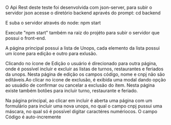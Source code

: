 
O Api Rest deste teste foi desenvolvida com json-server, para subir o servidor json acesse o diretório backend 
apravés do prompt: cd backend 

E suba o servidor através do node: npm start

Execute "npm start" também na raiz do projéto para subir o servidor que possui o front-end.

A página principal possui a lista de Unops, cada elemento da lista possui um ícone para edição e outro para exlusão.

Clicando no ícone de Edição o usuário é direcionado para outra página, onde é possível incluir e excluir as listas de turnos, restaurantes e feriados da unops. Nesta página de edição os campos código, nome e cnpj não são editáveis.Ao clicar no ícone de exclusão, é exibida uma modal dando opção ao usuádio de confirmar ou cancelar a exclusão do ítem. Nesta página existe também botões para incluir turno, restaurante e feriado.

Na página principal, ao clicar em incluir é aberta uma página com um formulário para incluir uma nova unops, no qual o campo cnpj pussui uma máscara, no qual só é possível digitar caractéres numériocos. O campo Código é auto-incremente 






